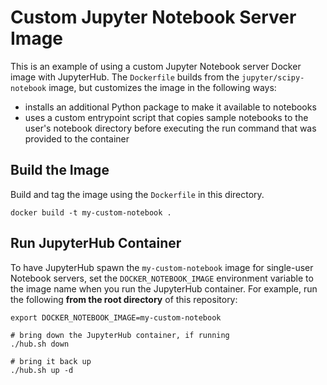 # Custom Jupyter Notebook Server Image

This is an example of using a custom Jupyter Notebook server Docker image with JupyterHub.  The `Dockerfile` builds from the `jupyter/scipy-notebook` image, but customizes the image in the following ways:

* installs an additional Python package to make it available to notebooks
* uses a custom entrypoint script that copies sample notebooks to the user's notebook directory before executing the run command that was provided to the container

## Build the Image

Build and tag the image using the `Dockerfile` in this directory.

```
docker build -t my-custom-notebook .
```

## Run JupyterHub Container

To have JupyterHub spawn the `my-custom-notebook` image for single-user Notebook
servers, set the `DOCKER_NOTEBOOK_IMAGE` environment variable to the image name
when you run the JupyterHub container.  For example, run the following
**from the root directory** of this repository:

```
export DOCKER_NOTEBOOK_IMAGE=my-custom-notebook

# bring down the JupyterHub container, if running
./hub.sh down

# bring it back up
./hub.sh up -d
```
